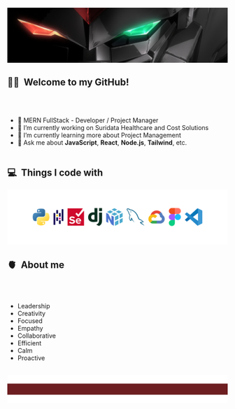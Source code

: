 <p align="center">
	<img src="img/top-01.png">
</p>

## 🖐🏻 &nbsp;Welcome to my GitHub!
<br></br>
- 🐍 MERN FullStack - Developer / Project Manager
- 🔭 I’m currently working on Suridata Healthcare and Cost Solutions
- 🌱 I’m currently learning more about Project Management
- 💬 Ask me about **JavaScript**, **React**, **Node.js**, **Tailwind**, etc.
<br><br>

## 💻 &nbsp;Things I code with
<p align="center">
	<img src="img/technologies.png">
</p>

## 🫀 &nbsp;About me
<br></br>
-  Leadership
-  Creativity
-  Focused
-  Empathy
-  Collaborative
-  Efficient
-  Calm
-  Proactive
<br></br>
<p align="center">
	<img src="img/bot-01.png">
</p>

